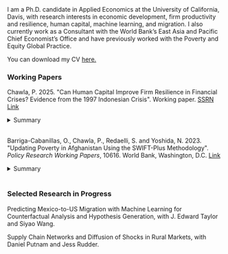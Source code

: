 <br><br>
I am a Ph.D. candidate in Applied Economics at the University of California, Davis, with research interests in economic development, firm productivity and resilience, human capital, machine learning, and migration. I also currently work as a Consultant with the World Bank’s East Asia and Pacific Chief Economist’s Office and have previously worked with the Poverty and Equity Global Practice.

You can download my CV [here.](https://parthchawla.github.io/docs/ChawlaCV.pdf)

### Working Papers

Chawla, P. 2025. "Can Human Capital Improve Firm Resilience in Financial Crises? Evidence from the 1997 Indonesian Crisis". Working paper. [SSRN Link](https://ssrn.com/abstract=5257343)
<details style="margin-top:0; margin-bottom:0; padding:0;">
  <summary>Summary</summary>
  <small style="font-size:90%">
  Do returns to human capital rise during crises? This paper examines whether Indonesia’s INPRES school construction program in the 1970s improved firm resilience during the 1997 Asian Financial Crisis. I use a diff-in-diff strategy combined with a shift-share instrument, exploiting variation in district-level INPRES intensity and the national share of fully treated cohorts in the working-age population. Results show that INPRES significantly improved post-crisis plant performance: each additional INPRES school per 1,000 children increased labor productivity and output by 2.8 and 3.5 percent, respectively. I find that these gains were likely driven by INPRES-exposed plants retaining better-educated workers during the crisis.
  </small>
</details>
<br>

Barriga-Cabanillas, O., Chawla, P., Redaelli, S. and Yoshida, N. 2023. "Updating Poverty in Afghanistan Using the SWIFT-Plus Methodology". *Policy Research Working Papers*, 10616. World Bank, Washington, D.C. [Link](https://documents1.worldbank.org/curated/en/099439111272329963/pdf/IDU0ed4d6e61077f404936080040a13f92c09683.pdf)
<details style="margin-top:0; margin-bottom:0; padding:0;">
  <summary>Summary</summary>
  <small style="font-size:90%">
  This paper applies a machine learning-based survey-to-survey imputation method (SWIFT-plus) to estimate poverty in Afghanistan after the Taliban's return to power in August 2021. A model trained on the 2019/20 Expenditure and Labor Force Survey is used to predict household consumption in the 2023 Afghanistan Welfare Monitoring Survey. Results show that 48.3 percent of the population was poor as of April to June 2023, a 4 percentage point decline since 2020, driven by falling rural poverty while urban poverty remained stagnant.
  </small>
</details>
<br>

### Selected Research in Progress

Predicting Mexico-to-US Migration with Machine Learning for Counterfactual Analysis and Hypothesis Generation, with J. Edward Taylor and Siyao Wang.
<br>

Supply Chain Networks and Diffusion of Shocks in Rural Markets, with Daniel Putnam and Jess Rudder.
<br>
